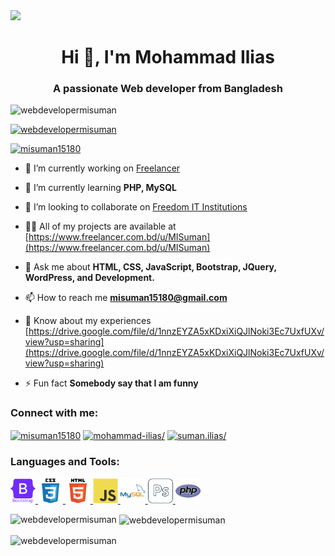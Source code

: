 
<img src="C:/Downloads/Developer GitHub Background Photo.png">

<h1 align="center">Hi 👋, I'm Mohammad Ilias</h1>
<h3 align="center">A passionate Web developer from Bangladesh</h3>

<p align="left"> <img src="https://komarev.com/ghpvc/?username=webdevelopermisuman&label=Profile%20views&color=0e75b6&style=flat" alt="webdevelopermisuman" /> </p>

<p align="left"> <a href="https://github.com/ryo-ma/github-profile-trophy"><img src="https://github-profile-trophy.vercel.app/?username=webdevelopermisuman" alt="webdevelopermisuman" /></a> </p>

<p align="left"> <a href="https://twitter.com/misuman15180" target="blank"><img src="https://img.shields.io/twitter/follow/misuman15180?logo=twitter&style=for-the-badge" alt="misuman15180" /></a> </p>

- 🔭 I’m currently working on [Freelancer](https://www.freelancer.com.bd/u/MISuman)

- 🌱 I’m currently learning **PHP, MySQL**

- 👯 I’m looking to collaborate on [Freedom IT Institutions](https://freedomitinstitutions.com/)

- 👨‍💻 All of my projects are available at [https://www.freelancer.com.bd/u/MISuman](https://www.freelancer.com.bd/u/MISuman)

- 💬 Ask me about **HTML, CSS, JavaScript, Bootstrap, JQuery, WordPress, and Development.**

- 📫 How to reach me **misuman15180@gmail.com**

- 📄 Know about my experiences [https://drive.google.com/file/d/1nnzEYZA5xKDxiXiQJlNoki3Ec7UxfUXv/view?usp=sharing](https://drive.google.com/file/d/1nnzEYZA5xKDxiXiQJlNoki3Ec7UxfUXv/view?usp=sharing)

- ⚡ Fun fact **Somebody say that I am funny**

<h3 align="left">Connect with me:</h3>
<p align="left">
<a href="https://twitter.com/misuman15180" target="blank"><img align="center" src="https://raw.githubusercontent.com/rahuldkjain/github-profile-readme-generator/master/src/images/icons/Social/twitter.svg" alt="misuman15180" height="30" width="40" /></a>
<a href="https://linkedin.com/in/mohammad-ilias/" target="blank"><img align="center" src="https://raw.githubusercontent.com/rahuldkjain/github-profile-readme-generator/master/src/images/icons/Social/linked-in-alt.svg" alt="mohammad-ilias/" height="30" width="40" /></a>
<a href="https://fb.com/suman.ilias/" target="blank"><img align="center" src="https://raw.githubusercontent.com/rahuldkjain/github-profile-readme-generator/master/src/images/icons/Social/facebook.svg" alt="suman.ilias/" height="30" width="40" /></a>
</p>

<h3 align="left">Languages and Tools:</h3>
<p align="left"> <a href="https://getbootstrap.com" target="_blank" rel="noreferrer"> <img src="https://raw.githubusercontent.com/devicons/devicon/master/icons/bootstrap/bootstrap-plain-wordmark.svg" alt="bootstrap" width="40" height="40"/> </a> <a href="https://www.w3schools.com/css/" target="_blank" rel="noreferrer"> <img src="https://raw.githubusercontent.com/devicons/devicon/master/icons/css3/css3-original-wordmark.svg" alt="css3" width="40" height="40"/> </a> <a href="https://www.w3.org/html/" target="_blank" rel="noreferrer"> <img src="https://raw.githubusercontent.com/devicons/devicon/master/icons/html5/html5-original-wordmark.svg" alt="html5" width="40" height="40"/> </a> <a href="https://developer.mozilla.org/en-US/docs/Web/JavaScript" target="_blank" rel="noreferrer"> <img src="https://raw.githubusercontent.com/devicons/devicon/master/icons/javascript/javascript-original.svg" alt="javascript" width="40" height="40"/> </a> <a href="https://www.mysql.com/" target="_blank" rel="noreferrer"> <img src="https://raw.githubusercontent.com/devicons/devicon/master/icons/mysql/mysql-original-wordmark.svg" alt="mysql" width="40" height="40"/> </a> <a href="https://www.photoshop.com/en" target="_blank" rel="noreferrer"> <img src="https://raw.githubusercontent.com/devicons/devicon/master/icons/photoshop/photoshop-line.svg" alt="photoshop" width="40" height="40"/> </a> <a href="https://www.php.net" target="_blank" rel="noreferrer"> <img src="https://raw.githubusercontent.com/devicons/devicon/master/icons/php/php-original.svg" alt="php" width="40" height="40"/> </a> </p>

<p><img align="left" src="https://github-readme-stats.vercel.app/api/top-langs?username=webdevelopermisuman&show_icons=true&locale=en&layout=compact" alt="webdevelopermisuman" /></p>

<p>&nbsp;<img align="center" src="https://github-readme-stats.vercel.app/api?username=webdevelopermisuman&show_icons=true&locale=en" alt="webdevelopermisuman" /></p>

<p><img align="center" src="https://github-readme-streak-stats.herokuapp.com/?user=webdevelopermisuman&" alt="webdevelopermisuman" /></p>

